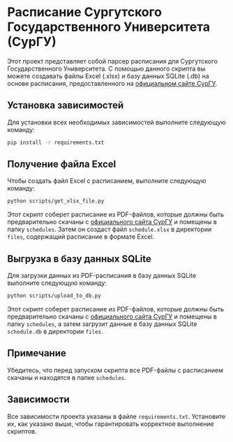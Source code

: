 # Расписание Сургутского Государственного Университета (СурГУ)

Этот проект представляет собой парсер расписания для Сургутского Государственного Университета. С помощью данного скрипта вы можете создавать файлы Excel (.xlsx) и базу данных SQLite (.db) на основе расписания, предоставленного на [официальном сайте СурГУ](https://www.surgu.ru/ucheba/raspisanie/ochnaya-forma-obucheniya).

## Установка зависимостей

Для установки всех необходимых зависимостей выполните следующую команду:

```bash
pip install -r requirements.txt
```

## Получение файла Excel

Чтобы создать файл Excel с расписанием, выполните следующую команду:

```bash
python scripts/get_xlsx_file.py
```

Этот скрипт соберет расписание из PDF-файлов, которые должны быть предварительно скачаны с [официального сайта СурГУ](https://www.surgu.ru/ucheba/raspisanie/ochnaya-forma-obucheniya) и помещены в папку `schedules`. Затем он создаст файл `schedule.xlsx` в директории `files`, содержащий расписание в формате Excel.

## Выгрузка в базу данных SQLite

Для загрузки данных из PDF-расписания в базу данных SQLite выполните следующую команду:

```bash
python scripts/upload_to_db.py
```

Этот скрипт соберет расписание из PDF-файлов, которые должны быть предварительно скачаны с [официального сайта СурГУ](https://www.surgu.ru/ucheba/raspisanie/ochnaya-forma-obucheniya) и помещены в папку `schedules`, а затем загрузит данные в базу данных SQLite `schedule.db` в директории `files`.

## Примечание

Убедитесь, что перед запуском скрипта все PDF-файлы с расписанием скачаны и находятся в папке `schedules`.

## Зависимости

Все зависимости проекта указаны в файле `requirements.txt`. Установите их, как указано выше, чтобы гарантировать корректное выполнение скриптов.